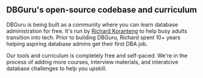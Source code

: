 ## DBGuru's open-source codebase and curriculum
DBGuru is being built as a community where you can learn database administration for free. It's run by [Richard Koranteng](https://rkkoranteng.com) to help busy adults transition into tech. Prior to building DBGuru, Richard spent 10+ years helping aspiring database admins get their first DBA job.

Our tools and curriculum is completely free and self-paced. We're in the process of adding more courses, interview materials, and interatcive database challenges to help you upskill.
